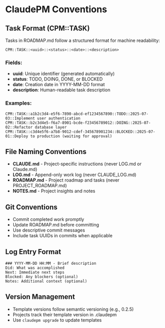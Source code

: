 # ClaudePM Conventions

## Task Format (CPM::TASK)

Tasks in ROADMAP.md follow a structured format for machine readability:

```
CPM::TASK::<uuid>::<status>::<date>::<description>
```

### Fields:
- **uuid**: Unique identifier (generated automatically)
- **status**: TODO, DOING, DONE, or BLOCKED
- **date**: Creation date in YYYY-MM-DD format
- **description**: Human-readable task description

### Examples:
```
CPM::TASK::a1b2c3d4-e5f6-7890-abcd-ef1234567890::TODO::2025-07-03::Implement user authentication
CPM::TASK::b2c3d4e5-f6a7-8901-bcde-f23456789012::DOING::2025-07-02::Refactor database layer
CPM::TASK::c3d4e5f6-a7b8-9012-cdef-345678901234::BLOCKED::2025-07-01::Deploy to production (waiting for approval)
```

## File Naming Conventions

- **CLAUDE.md** - Project-specific instructions (never LOG.md or Claude.md)
- **LOG.md** - Append-only work log (never CLAUDE_LOG.md)
- **ROADMAP.md** - Project roadmap and tasks (never PROJECT_ROADMAP.md)
- **NOTES.md** - Project insights and notes

## Git Conventions

- Commit completed work promptly
- Update ROADMAP.md before committing
- Use descriptive commit messages
- Include task UUIDs in commits when applicable

## Log Entry Format

```
### YYYY-MM-DD HH:MM - Brief description
Did: What was accomplished
Next: Immediate next steps
Blocked: Any blockers (optional)
Notes: Additional context (optional)
```

## Version Management

- Template versions follow semantic versioning (e.g., 0.2.5)
- Projects track their template version in .claudepm
- Use `claudepm upgrade` to update templates